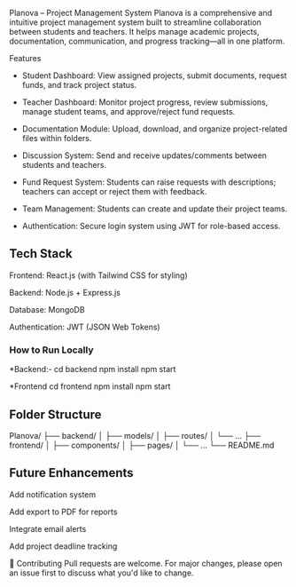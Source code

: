 Planova – Project Management System
Planova is a comprehensive and intuitive project management system built to streamline collaboration between students and teachers. It helps manage academic projects, documentation, communication, and progress tracking—all in one platform.

 Features
* Student Dashboard:
View assigned projects, submit documents, request funds, and track project status.

* Teacher Dashboard:
Monitor project progress, review submissions, manage student teams, and approve/reject fund requests.

* Documentation Module:
Upload, download, and organize project-related files within folders.

* Discussion System:
Send and receive updates/comments between students and teachers.

* Fund Request System:
Students can raise requests with descriptions; teachers can accept or reject them with feedback.

* Team Management:
Students can create and update their project teams.

* Authentication:
Secure login system using JWT for role-based access.

## Tech Stack
Frontend: React.js (with Tailwind CSS for styling)

Backend: Node.js + Express.js

Database: MongoDB

Authentication: JWT (JSON Web Tokens)

### How to Run Locally
*Backend:-
cd backend
npm install
npm start

*Frontend
cd frontend
npm install
npm start

## Folder Structure

Planova/
├── backend/
│   ├── models/
│   ├── routes/
│   └── ...
├── frontend/
│   ├── components/
│   ├── pages/
│   └── ...
└── README.md
## Future Enhancements
Add notification system

Add export to PDF for reports

Integrate email alerts

Add project deadline tracking

🤝 Contributing
Pull requests are welcome. For major changes, please open an issue first to discuss what you'd like to change.
